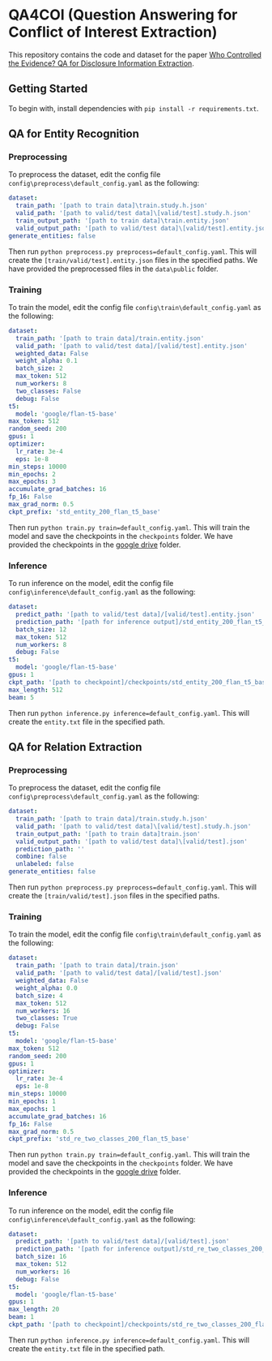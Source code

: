 # QA4COI (Question Answering for Conflict of Interest Extraction)

This repository contains the code and dataset for the paper [Who Controlled the Evidence? QA for Disclosure Information Extraction](https://proceedings.mlr.press/v209/hardy23a/hardy23a.pdf).

## Getting Started

To begin with, install dependencies with `pip install -r requirements.txt`.

## QA for Entity Recognition

### Preprocessing

To preprocess the dataset, edit the config file `config\preprocess\default_config.yaml` as the following:
    
```yaml
dataset:
  train_path: '[path to train data]\train.study.h.json'
  valid_path: '[path to valid/test data]\[valid/test].study.h.json'
  train_output_path: '[path to train data]\train.entity.json'
  valid_output_path: '[path to valid/test data]\[valid/test].entity.json'
generate_entities: false
``` 

Then run `python preprocess.py preprocess=default_config.yaml`. This will create the `[train/valid/test].entity.json` files in the specified paths. We have provided the preprocessed files in the `data\public` folder.

### Training

To train the model, edit the config file `config\train\default_config.yaml` as the following:

```yaml
dataset:
  train_path: '[path to train data]/train.entity.json'
  valid_path: '[path to valid/test data]/[valid/test].entity.json'
  weighted_data: False
  weight_alpha: 0.1
  batch_size: 2
  max_token: 512
  num_workers: 8
  two_classes: False
  debug: False
t5:
  model: 'google/flan-t5-base'
max_token: 512
random_seed: 200
gpus: 1
optimizer:
  lr_rate: 3e-4
  eps: 1e-8
min_steps: 10000
min_epochs: 2
max_epochs: 3
accumulate_grad_batches: 16
fp_16: False
max_grad_norm: 0.5
ckpt_prefix: 'std_entity_200_flan_t5_base'
```

Then run `python train.py train=default_config.yaml`. This will train the model and save the checkpoints in the `checkpoints` folder. We have provided the checkpoints in the [google drive](https://drive.google.com/drive/folders/1EWTurbAihxNm2Jldj5ozWLvfEcZTSF6T?usp=sharing) folder.

### Inference

To run inference on the model, edit the config file `config\inference\default_config.yaml` as the following:

```yaml
dataset:
  predict_path: '[path to valid/test data]/[valid/test].entity.json'
  prediction_path: '[path for inference output]/std_entity_200_flan_t5_base.txt'
  batch_size: 12
  max_token: 512
  num_workers: 8
  debug: False
t5:
  model: 'google/flan-t5-base'
gpus: 1
ckpt_path: '[path to checkpoint]/checkpoints/std_entity_200_flan_t5_base.ckpt'
max_length: 512
beam: 5
```

Then run `python inference.py inference=default_config.yaml`. This will create the `entity.txt` file in the specified path. 

## QA for Relation Extraction

### Preprocessing

To preprocess the dataset, edit the config file `config\preprocess\default_config.yaml` as the following:
    
```yaml
dataset:
  train_path: '[path to train data]/train.study.h.json'
  valid_path: '[path to valid/test data]\[valid/test].study.h.json'
  train_output_path: '[path to train data]train.json'
  valid_output_path: '[path to valid/test data]\[valid/test].json'
  prediction_path: ''
  combine: false
  unlabeled: false
generate_entities: false
``` 

Then run `python preprocess.py preprocess=default_config.yaml`. This will create the `[train/valid/test].json` files in the specified paths. 


### Training

To train the model, edit the config file `config\train\default_config.yaml` as the following:

```yaml
dataset:
  train_path: '[path to train data]/train.json'
  valid_path: '[path to valid/test data]/[valid/test].json'
  weighted_data: False
  weight_alpha: 0.0
  batch_size: 4
  max_token: 512
  num_workers: 16
  two_classes: True
  debug: False
t5:
  model: 'google/flan-t5-base'
max_token: 512
random_seed: 200
gpus: 1
optimizer:
  lr_rate: 3e-4
  eps: 1e-8
min_steps: 10000
min_epochs: 1
max_epochs: 1
accumulate_grad_batches: 16
fp_16: False
max_grad_norm: 0.5
ckpt_prefix: 'std_re_two_classes_200_flan_t5_base'
```

Then run `python train.py train=default_config.yaml`. This will train the model and save the checkpoints in the `checkpoints` folder. We have provided the checkpoints in the [google drive](https://drive.google.com/drive/folders/1EWTurbAihxNm2Jldj5ozWLvfEcZTSF6T?usp=sharing) folder.

### Inference

To run inference on the model, edit the config file `config\inference\default_config.yaml` as the following:

```yaml
dataset:
  predict_path: '[path to valid/test data]/[valid/test].json'
  prediction_path: '[path for inference output]/std_re_two_classes_200_flan_t5_base.txt'
  batch_size: 16
  max_token: 512
  num_workers: 16
  debug: False
t5:
  model: 'google/flan-t5-base'
gpus: 1
max_length: 20
beam: 1
ckpt_path: '[path to checkpoint]/checkpoints/std_re_two_classes_200_flan_t5_base.ckpt'
```

Then run `python inference.py inference=default_config.yaml`. This will create the `entity.txt` file in the specified path. 